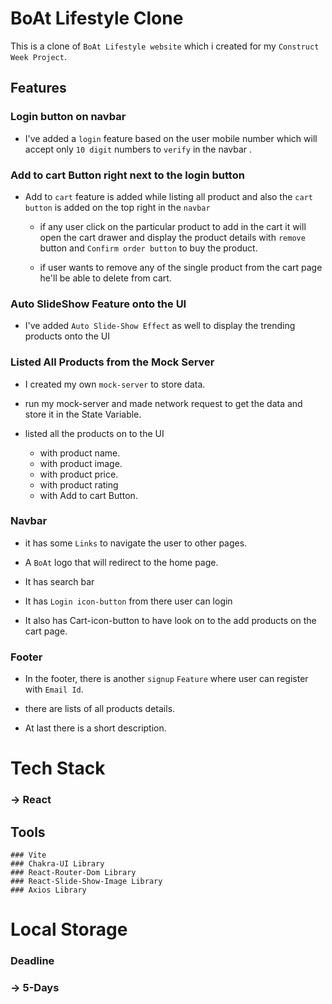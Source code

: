 # BoAt Lifestyle Clone

This is a clone of `BoAt Lifestyle website` which i created for my `Construct Week Project`.


## Features
 ### Login button on navbar
 - I've added a `login` feature based on the user mobile number which will accept only `10 digit` numbers to `verify` in the navbar .


 ### Add to cart Button right next to the login button
 - Add to `cart` feature is added while listing all product  and also the `cart button` is added on the top right in the `navbar`

   - if any user click on the particular product to add in the cart  it will open the cart drawer and display the product details with `remove` button  and `Confirm order button` to buy the product.

   - if user wants to remove any of the single product from the cart page he'll be able to delete from cart.


### Auto SlideShow Feature onto the UI
- I've added `Auto Slide-Show Effect` as well to display the trending products onto the UI


### Listed All Products from the Mock Server 
  - I created my own `mock-server` to store data.

  - run my mock-server and made network request to get the data and store it in the State Variable.

 - listed all the products on to the UI
    - with product name.
    - with product image.
    - with product price.
    - with product rating
    - with Add to cart Button.


### Navbar 
  - it has some `Links` to navigate the user to other pages.

  - A `BoAt` logo that will redirect to the home page.

  - It has search bar 

  - It has `Login icon-button` from there user can login

  - It also has Cart-icon-button to have look on to the add products on the cart page.


### Footer
  - In the footer, there is another `signup` `Feature` where user can register with `Email Id`.

  - there are lists of all products details.

  - At last there is a short description.



# Tech Stack
  ### -> React 

  ## Tools
    ### Vite
    ### Chakra-UI Library 
    ### React-Router-Dom Library
    ### React-Slide-Show-Image Library
    ### Axios Library

  # Local Storage 



### Deadline
   ### -> 5-Days
  




